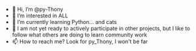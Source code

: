- 👋 Hi, I’m @py-Thony
- 👀 I’m interested in ALL
- 🌱 I’m currently learning Python... and cats
- 💞️ I am not yet ready to actively participate in other projects, but I like to follow what others are doing to learn community work
- 📫 How to reach me? Look for py_Thony, I won't be far

<!---
py-Thony/py-Thony is a ✨ special ✨ repository because its `README.md` (this file) appears on your GitHub profile.
You can click the Preview link to take a look at your changes.
--->
